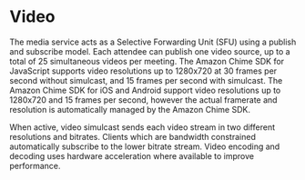# Video
The media service acts as a Selective Forwarding Unit (SFU) using a publish and subscribe model. Each attendee can publish one video source, up to a total of 25 simultaneous videos per meeting. The Amazon Chime SDK for JavaScript supports video resolutions up to 1280x720 at 30 frames per second without simulcast, and 15 frames per second with simulcast. The Amazon Chime SDK for iOS and Android support video resolutions up to 1280x720 and 15 frames per second, however the actual framerate and resolution is automatically managed by the Amazon Chime SDK.

When active, video simulcast sends each video stream in two different resolutions and bitrates. Clients which are bandwidth constrained automatically subscribe to the lower bitrate stream. Video encoding and decoding uses hardware acceleration where available to improve performance.